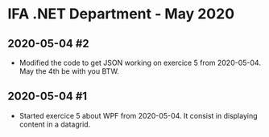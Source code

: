 IFA .NET Department - May 2020
================================

## 2020-05-04 #2

* Modified the code to get JSON working on exercice 5 from 2020-05-04. May the 4th be with you BTW.

## 2020-05-04 #1

* Started exercice 5 about WPF from 2020-05-04. It consist in displaying content in a datagrid.